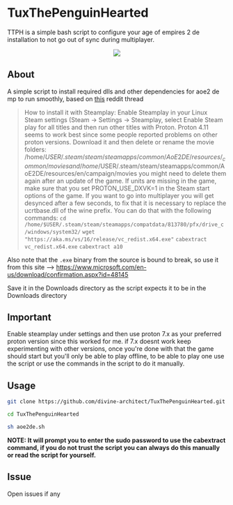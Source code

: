 # TuxThePenguinHearted
TTPH is a simple bash script to configure your age of empires 2 de installation to not go out of sync during multiplayer.

<p align="center">
  <img src="[http://some_place.com/image.png](Tux The Lion Hearted!)" />
</p>

## About
A simple script to install required dlls and other dependencies for aoe2 de mp to run smoothly, based on [this](https://www.reddit.com/r/aoe2/comments/dwuplr/how_to_run_age_of_empires_2_definitive_edition_on/) reddit thread

>  How to install it with Steamplay:
Enable Steamplay in your Linux Steam settings (Steam -> Settings -> Steamplay, select Enable Steam play for all titles and then run other titles with Proton. Proton 4.11 seems to work best since some people reported problems on other proton versions.
Download it and then delete or rename the movie folders:
/home/$USER/.steam/steam/steamapps/common/AoE2DE/resources/_common/movies
and
/home/$USER/.steam/steam/steamapps/common/AoE2DE/resources/en/campaign/movies
you might need to delete them again after an update of the game.
If units are missing in the game, make sure that you set PROTON_USE_DXVK=1 in the Steam start options of the game.
If you want to go into multiplayer you will get desynced after a few seconds, to fix that it is necessary to replace the ucrtbase.dll of the wine prefix.
You can do that with the following commands:
`cd /home/$USER/.steam/steam/steamapps/compatdata/813780/pfx/drive_c/windows/system32/`
`wget "https://aka.ms/vs/16/release/vc_redist.x64.exe"`
`cabextract vc_redist.x64.exe`
`cabextract a10 `

Also note that the `.exe` binary from the source is bound to break, so use it from this site --> https://www.microsoft.com/en-us/download/confirmation.aspx?id=48145

Save it in the Downloads directory as the script expects it to be in the Downloads directory


## Important

Enable steamplay under settings and then use proton 7.x as your preferred proton version since this worked for me.
if 7.x doesnt work keep experimenting with other versions, once you're done with that the game should start but you'll only be able to play offline, to be able to play one use the script or use the commands in the script to do it manually.

## Usage

```sh
git clone https://github.com/divine-architect/TuxThePenguinHearted.git

cd TuxThePenguinHearted

sh aoe2de.sh
```
**NOTE: It will prompt you to enter the sudo password to use the cabextract command, if you do not trust the script you can always do this manually or read the script for yourself.**

## Issue
Open issues if any
